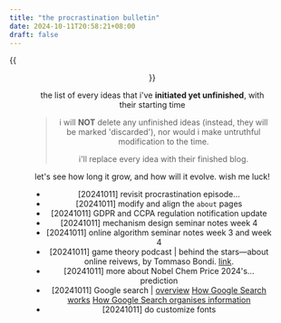 ```yaml
---
title: "the procrastination bulletin"
date: 2024-10-11T20:58:21+08:00
draft: false
---
```


{{<figure align="center" src="/tattooed_heart/procrastination.jpeg">}}

the list of every ideas that i've **initiated yet unfinished**, with their starting time

> i will **NOT** delete any unfinished ideas (instead, they will be marked 'discarded'), nor would i make untruthful modification to the time.
>
> i'll replace every idea with their finished blog.

let's see how long it grow, and how will it evolve. wish me luck!

- [20241011] revisit procrastination episode...
- [20241011] modify and align the `about` pages
- [20241011] GDPR and CCPA regulation notification update
- [20241011] mechanism design seminar notes week 4 
- [20241011] online algorithm seminar notes week 3 and week 4
- [20241011] game theory podcast | behind the stars—about online reivews, by Tommaso Bondi. [link](https://podcasts.apple.com/us/podcast/game-changer-the-game-theory-podcast/id1536444695?i=1000619160914).
- [20241011] more about Nobel Chem Price 2024's... prediction
- [20241011] Google search | [overview](https://www.google.com/intl/en_uk/search/howsearchworks/) [How Google Search works](https://www.google.com/intl/en_uk/search/howsearchworks/how-search-works/) [How Google Search organises information](https://www.google.com/intl/en_uk/search/howsearchworks/how-search-works/organizing-information/)
- [20241011] do customize fonts

